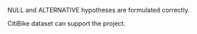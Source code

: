 NULL and ALTERNATIVE hypotheses are formulated correctly.

CitiBike dataset can support the project.

